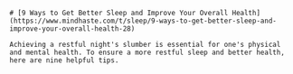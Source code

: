 
    # [9 Ways to Get Better Sleep and Improve Your Overall Health](https://www.mindhaste.com/t/sleep/9-ways-to-get-better-sleep-and-improve-your-overall-health-28)

    Achieving a restful night's slumber is essential for one's physical and mental health. To ensure a more restful sleep and better health, here are nine helpful tips.
    